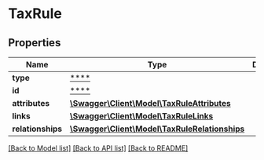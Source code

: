 # TaxRule

## Properties
Name | Type | Description | Notes
------------ | ------------- | ------------- | -------------
**type** | [****](.md) |  | [optional] 
**id** | [****](.md) |  | [optional] 
**attributes** | [**\Swagger\Client\Model\TaxRuleAttributes**](TaxRuleAttributes.md) |  | [optional] 
**links** | [**\Swagger\Client\Model\TaxRuleLinks**](TaxRuleLinks.md) |  | [optional] 
**relationships** | [**\Swagger\Client\Model\TaxRuleRelationships**](TaxRuleRelationships.md) |  | [optional] 

[[Back to Model list]](../../README.md#documentation-for-models) [[Back to API list]](../../README.md#documentation-for-api-endpoints) [[Back to README]](../../README.md)

